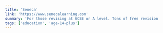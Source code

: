 ```yaml
---
title: 'Seneca'
link: 'https://www.senecalearning.com'
summary: 'For those revising at GCSE or A level. Tons of free revision content. Paid access to higher level material.'
tags: ['education', 'age-14-plus']
---
```

